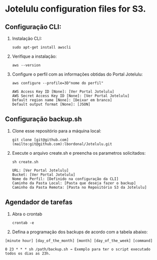 # Jotelulu configuration files for S3.

## Configuração CLI:

1. Instalação CLI:
    
    `sudo apt-get install awscli`
    
2. Verifique a instalação:
    
    `aws --version`
    
3. Configure o perfil com as informações obtidas do Portal Jotelulu:
    
    `aws configure --profile=3D"nome do perfil"`
    
    ```
    AWS Access Key ID [None]: [Ver Portal Jotelulu]
    AWS Secret Access Key ID [None]: [Ver Portal Jotelulu]
    Default region name [None]: [Deixar em branco]
    Default output format [None]: [JSON]
    ```
    

## Configuração backup.sh

1. Clone esse repositório para a máquina local:
    
    `git clone [git@github.com](mailto:git@github.com):lbordonal/Jotelulu.git`
    
2. Execute o arquivo create.sh e preencha os parametros solicitados:
    
    `sh create.sh`
    
    ```
    URL: [Ver Portal Jotelulu]
    Bucket: [Ver Portal Jotelulu]
    Nome do Perfil: [Definido na configuração da CLI]
    Caminho da Pasta Local: [Pasta que deseja fazer o backup]
    Caminho da Pasta Remota: [Pasta no Repositório S3 da Jotelulu]
    ```
    

## Agendador de tarefas

1. Abra o crontab 
    
    `crontab -e`
    
2. Defina a programação dos backups de acordo com a tabela abaixo:

```
[minute hour] [day_of_the_month] [month] [day_of_the_week] [command]

0 23 * * * sh /path/backup.sh → Exemplo para ter o script executado todos os dias as 23h.
```
